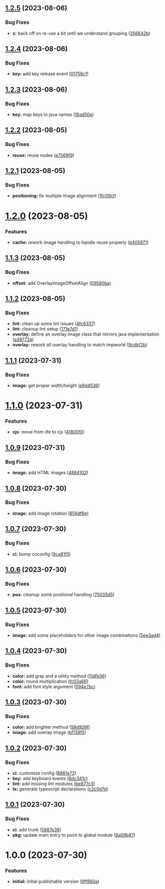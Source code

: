 ## [1.2.5](https://github.com/flatsteak/impworld/compare/v1.2.4...v1.2.5) (2023-08-06)


### Bug Fixes

* **z:** back off on re-use a bit until we understand grouping ([356642b](https://github.com/flatsteak/impworld/commit/356642b1d0109aefc390328e1969888a6bea4bc1))

## [1.2.4](https://github.com/flatsteak/impworld/compare/v1.2.3...v1.2.4) (2023-08-06)


### Bug Fixes

* **key:** add key release event ([01756c1](https://github.com/flatsteak/impworld/commit/01756c17fb69fd20633af52e90183012ceaeb037))

## [1.2.3](https://github.com/flatsteak/impworld/compare/v1.2.2...v1.2.3) (2023-08-06)


### Bug Fixes

* **key:** map keys to java names ([16ad50e](https://github.com/flatsteak/impworld/commit/16ad50ec99e3561060e62c5989350e445f8a2e84))

## [1.2.2](https://github.com/flatsteak/impworld/compare/v1.2.1...v1.2.2) (2023-08-05)


### Bug Fixes

* **reuse:** reuse nodes ([e7569f9](https://github.com/flatsteak/impworld/commit/e7569f9bfabed5e94bc1c9abf0915a4d40074dcb))

## [1.2.1](https://github.com/flatsteak/impworld/compare/v1.2.0...v1.2.1) (2023-08-05)


### Bug Fixes

* **positioning:** fix multiple image alignment ([1fc09cf](https://github.com/flatsteak/impworld/commit/1fc09cf085a1ddf1a7f5480aef7f0a6d8f91d121))

# [1.2.0](https://github.com/flatsteak/impworld/compare/v1.1.3...v1.2.0) (2023-08-05)


### Features

* **cache:** rework image handling to handle reuse properly ([b405971](https://github.com/flatsteak/impworld/commit/b4059719870e8a0c3330fdd94969066c2ce148bf))

## [1.1.3](https://github.com/flatsteak/impworld/compare/v1.1.2...v1.1.3) (2023-08-05)


### Bug Fixes

* **offset:** add OverlayImageOffsetAlign ([09580ba](https://github.com/flatsteak/impworld/commit/09580ba0689c97a7e8655fe6145045e891b51666))

## [1.1.2](https://github.com/flatsteak/impworld/compare/v1.1.1...v1.1.2) (2023-08-05)


### Bug Fixes

* **lint:** clean up some lint issues ([4fc6337](https://github.com/flatsteak/impworld/commit/4fc6337a92d7be0018ec750d1ded159b9b0da19c))
* **lint:** cleanup lint setup ([171e7d1](https://github.com/flatsteak/impworld/commit/171e7d1d447f73e5cf4fbe4337fc58e5936834b1))
* **overlay:** define an overlay image class that mirrors java implementation ([a39772a](https://github.com/flatsteak/impworld/commit/a39772ae9b74d57bd1d803111f7c34877ac1daee))
* **overlay:** rework all overlay handling to match impworld ([9cdbf2b](https://github.com/flatsteak/impworld/commit/9cdbf2bcedf40ac2f208eb2886da9c9408823614))

## [1.1.1](https://github.com/flatsteak/impworld/compare/v1.1.0...v1.1.1) (2023-07-31)


### Bug Fixes

* **image:** get proper width/height ([e9d4536](https://github.com/flatsteak/impworld/commit/e9d453693d4ad392feb5ea24222fbf868a5a28f7))

# [1.1.0](https://github.com/flatsteak/impworld/compare/v1.0.9...v1.1.0) (2023-07-31)


### Features

* **cjs:** move from iife to cjs ([41805f0](https://github.com/flatsteak/impworld/commit/41805f0678e230341301d3de863e8864b88207eb))

## [1.0.9](https://github.com/flatsteak/impworld/compare/v1.0.8...v1.0.9) (2023-07-31)


### Bug Fixes

* **image:** add HTML images ([4884102](https://github.com/flatsteak/impworld/commit/4884102592f800d35e592126f1a7870ebe96357a))

## [1.0.8](https://github.com/flatsteak/impworld/compare/v1.0.7...v1.0.8) (2023-07-30)


### Bug Fixes

* **image:** add image rotation ([856df6e](https://github.com/flatsteak/impworld/commit/856df6e924c7425bf278b90f38976d9216520f67))

## [1.0.7](https://github.com/flatsteak/impworld/compare/v1.0.6...v1.0.7) (2023-07-30)


### Bug Fixes

* **ci:** bump coconfig ([9ca81f5](https://github.com/flatsteak/impworld/commit/9ca81f529d03e1eba47c2834022dbe0a2d5288cb))

## [1.0.6](https://github.com/flatsteak/impworld/compare/v1.0.5...v1.0.6) (2023-07-30)


### Bug Fixes

* **pos:** cleanup some positional handling ([75035d5](https://github.com/flatsteak/impworld/commit/75035d59d68a05070462c4da8f4a2d4b2677c22d))

## [1.0.5](https://github.com/flatsteak/impworld/compare/v1.0.4...v1.0.5) (2023-07-30)


### Bug Fixes

* **image:** add some placeholders for other image combinations ([5ee3ad4](https://github.com/flatsteak/impworld/commit/5ee3ad43493334bdaf511e0be8fedd542e0b8b1a))

## [1.0.4](https://github.com/flatsteak/impworld/compare/v1.0.3...v1.0.4) (2023-07-30)


### Bug Fixes

* **color:** add gray and a utility method ([11dfb06](https://github.com/flatsteak/impworld/commit/11dfb062535b03f0e38b29ec993623bd332f8b66))
* **color:** round multiplication ([fc03a66](https://github.com/flatsteak/impworld/commit/fc03a668c5ea8e3ce70d4f77f672fd6191feca20))
* **font:** add font style argument ([594e7bc](https://github.com/flatsteak/impworld/commit/594e7bcf7c78e934290f568abe3cc08cc2b01514))

## [1.0.3](https://github.com/flatsteak/impworld/compare/v1.0.2...v1.0.3) (2023-07-30)


### Bug Fixes

* **color:** add brighter method ([59d926f](https://github.com/flatsteak/impworld/commit/59d926f737f30092943844daafbc51ec7bbc0123))
* **image:** add overlay image ([bf139f5](https://github.com/flatsteak/impworld/commit/bf139f50c0299e0ce4a5322ff45cfc3ffca3c087))

## [1.0.2](https://github.com/flatsteak/impworld/compare/v1.0.1...v1.0.2) (2023-07-30)

### Bug Fixes

- **ci:** customize config ([8861e72](https://github.com/flatsteak/impworld/commit/8861e7258f8c390443f850b0b69882c9b6212c5e))
- **key:** add keyboard events ([6dc341c](https://github.com/flatsteak/impworld/commit/6dc341cd25945cce3cba6fc981c8c25905530e50))
- **lint:** add missing lint modules ([be877c3](https://github.com/flatsteak/impworld/commit/be877c3671f4fd3e2c000465f3801c4b3731dd27))
- **ts:** generate typescript declarations ([c2c0d7d](https://github.com/flatsteak/impworld/commit/c2c0d7d65d756cf348b99ba5393dc0dbfffd5065))

## [1.0.1](https://github.com/flatsteak/impworld/compare/v1.0.0...v1.0.1) (2023-07-30)

### Bug Fixes

- **ci:** add trunk ([5887e36](https://github.com/flatsteak/impworld/commit/5887e36e4d13d3d71b26cb450ecac37e68ffaa2f))
- **pkg:** update main entry to point to global module ([8a09b87](https://github.com/flatsteak/impworld/commit/8a09b876941eb24a27568a6248d7e94460907818))

# 1.0.0 (2023-07-30)

### Features

- **initial:** initial publishable version ([9ff860a](https://github.com/flatsteak/impworld/commit/9ff860a4c084234283ca428098f76cba581ee13e))
